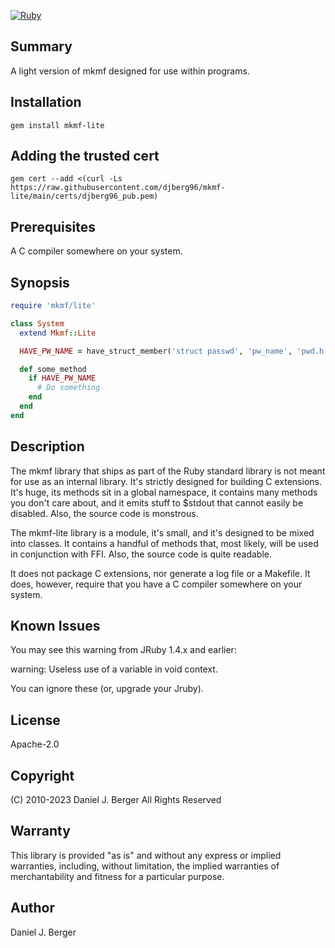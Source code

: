 [![Ruby](https://github.com/djberg96/mkmf-lite/actions/workflows/ruby.yml/badge.svg)](https://github.com/djberg96/mkmf-lite/actions/workflows/ruby.yml)

## Summary
A light version of mkmf designed for use within programs.

## Installation
`gem install mkmf-lite`

## Adding the trusted cert
`gem cert --add <(curl -Ls https://raw.githubusercontent.com/djberg96/mkmf-lite/main/certs/djberg96_pub.pem)`

## Prerequisites
A C compiler somewhere on your system.

## Synopsis
```ruby
require 'mkmf/lite'

class System
  extend Mkmf::Lite

  HAVE_PW_NAME = have_struct_member('struct passwd', 'pw_name', 'pwd.h')

  def some_method
    if HAVE_PW_NAME
      # Do something
    end
  end
end
```

## Description
The mkmf library that ships as part of the Ruby standard library is not
meant for use as an internal library. It's strictly designed for building
C extensions. It's huge, its methods sit in a global namespace, it contains
many methods you don't care about, and it emits stuff to $stdout that cannot
easily be disabled. Also, the source code is monstrous.

The mkmf-lite library is a module, it's small, and it's designed to be mixed
into classes. It contains a handful of methods that, most likely, will be
used in conjunction with FFI. Also, the source code is quite readable.

It does not package C extensions, nor generate a log file or a Makefile. It
does, however, require that you have a C compiler somewhere on your system.

## Known Issues
You may see this warning from JRuby 1.4.x and earlier:

warning: Useless use of a variable in void context.

You can ignore these (or, upgrade your Jruby).

## License
Apache-2.0

## Copyright
(C) 2010-2023 Daniel J. Berger
All Rights Reserved

## Warranty
This library is provided "as is" and without any express or
implied warranties, including, without limitation, the implied
warranties of merchantability and fitness for a particular purpose.

## Author
Daniel J. Berger
